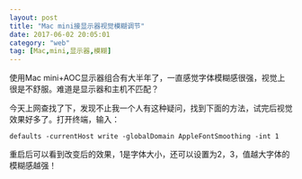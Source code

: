 ```yaml
---
layout: post
title: "Mac mini接显示器视觉模糊调节"
date: 2017-06-02 20:05:01
category: "web"
tag: [Mac,mini,显示器,模糊]
---
```

使用Mac mini+AOC显示器组合有大半年了，一直感觉字体模糊感很强，视觉上很是不舒服。难道是显示器和主机不匹配？

今天上网查找了下，发现不止我一个人有这种疑问，找到下面的方法，试完后视觉效果好多了。打开终端，输入：

```
defaults -currentHost write -globalDomain AppleFontSmoothing -int 1
```
重启后可以看到改变后的效果，1是字体大小，还可以设置为2，3，值越大字体的模糊感越强！
